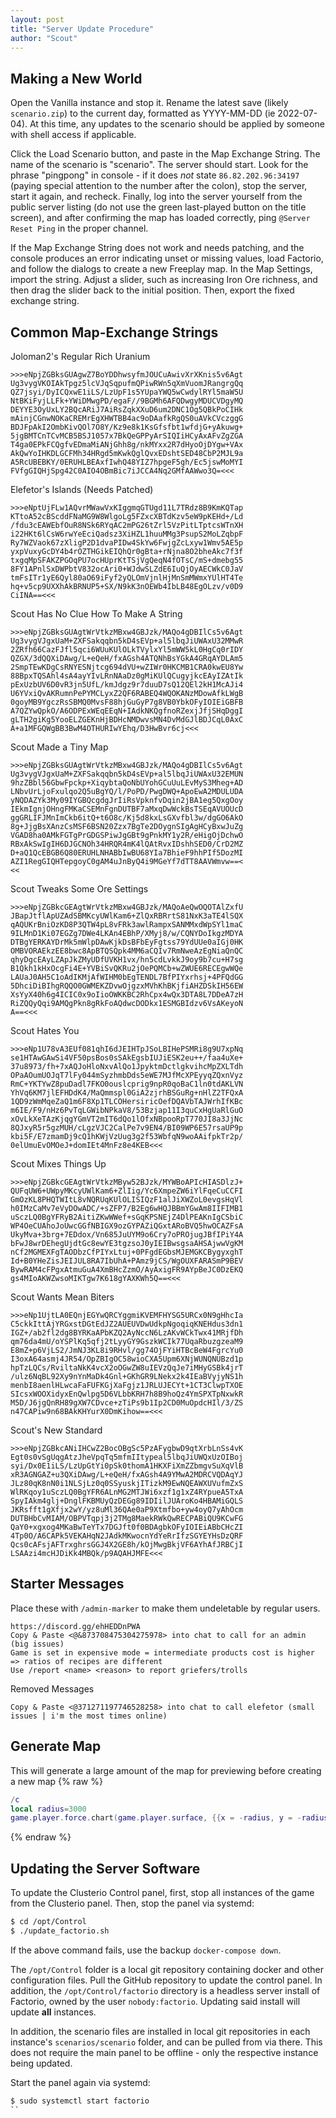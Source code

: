 ```yaml
---
layout: post
title: "Server Update Procedure"
author: "Scout"
---
```

## Making a New World
Open the Vanilla instance and stop it. Rename the latest save (likely `scenario.zip`) to the current day, formatted as YYYY-MM-DD (ie 2022-07-04). At this time, any updates to the scenario should be applied by someone with shell access if applicable.

Click the Load Scenario button, and paste in the Map Exchange String. The name of the scenario is "scenario". The server should start. Look for the phrase "pingpong" in console - if it does *not* state `86.82.202.96:34197` (paying special attention to the number after the colon), stop the server, start it again, and recheck. Finally, log into the server yourself from the public server listing (do not use the green last-played button on the title screen), and after confirming the map has loaded correctly, ping `@Server Reset Ping` in the proper channel.

If the Map Exchange String does not work and needs patching, and the console produces an error indicating unset or missing values, load Factorio, and follow the dialogs to create a new Freeplay map. In the Map Settings, import the string. Adjust a slider, such as increasing Iron Ore richness, and then drag the slider back to the initial position. Then, export the fixed exchange string.

## Common Map-Exchange Strings
Joloman2's Regular Rich Uranium
```
>>>eNpjZGBksGUAgwZ7BoYDDhwsyfmJOUCuAwivXrXKnis5v6Agt
Ug3vygVKOIAkTpgz5lcVJqSqpufmQPiwRWn5qXmVuomJRangrgQq
QZ7jsyi/DyICQxwE1iLS/LzUpF1s5YUpaYWQ5wCwdylRYl5maW5U
NtBKiFyjLLFk+YWiDMwgPD/egaF//9BGMh6AFQDwgyMDUCVDgyMQ
DEYYE3OyUxLY2BQcARiJ7AiRsZqkXXuD6um2DNC1Og5QBkPoCIHk
mAinjCGnwNOKaCREMrEgXHWTBB4ac9oDAafkRgQS0uAVkCVczggG
BDJFpAkI2OmbKivQOl7O8Y/Kz9e8k1KsGfsfbt1wfdjG+yAkuwg+
5jgBMTCnTCvMCB5BSJ1057x7BkQeGPPyArSIQIiHCyAxAFvZgZGA
T4ga0EPkFCQgfvEDmaMiANjGhh8g/nkMYxx2R7dHyoOjDYgw+VAx
AkQwYoIHKDLGCFMh34HRgd5mKwkQglQvxEDshtSED48CbP2MJL9a
A5RcUBEBKY/0ERUHLBEAxfIwhQ48YIZ7hpgeF5gh/Ec5jswMoMYI
FVfgGIQHjSpg42C0AIO4OBmBic7iJCCA4Nq2GMfAAWwo3Q=<<<
```

Elefetor's Islands (Needs Patched)
```
>>>eNptUjFLw1AQvrMWawVxKIggmqGTUgd11L7TRdz8B9KmKQTap
KTtoA52cBScddFNaMG9W8WlgoLg5FZxcXBTdKzv5eW9pKEHd+/Ld
/fdu3cEAWEbfOuR8NSk6RYqAC2mPG26tZrl5VzPitLTptcsWTnXH
i22HKt6lCsW6rwYeEciQadsz3XiHZL1huuMMg3PsupS2MoLZqbpF
Ry7WZVaok67zXligP2D1dvaPIDw4SkYw6FwjgZcLxyw1Wmv5AE5p
yxpVuxyGcDY4b4rOZTHGikEIQhQr0gBta+rNjna8O2bheAkc7f3f
txgqMpSFAKZPGOqPU7ocHUprKtTSjVgQeqN4fOTsC/mS+dmebg55
8FY1APnlSxDWPbtV832ocAri0+WJdwSLZdE6IuQjOyAECWkC0JaV
tmFsITr1yE6Qyl80aO69iFyf2yQLOmVjnlHjMnSmMWmxYUlHT4Te
hq+v5cp9UXXhAkBRNUP5+SX/N9kK3nOEWb4IbLB48EgOLzv/v0D9
CiINA==<<<
```

Scout Has No Clue How To Make A String
```
>>>eNpjZGBksGUAgtWrVtkzMBxw4GBJzk/MAQo4gDBIlCs5v6Agt
Ug3vygVJgxUaM+ZXFSakqqbn5kD4sEVp+al5lbqJiUWAxU32MMwR
2ZRfh66CazFJfl5qci6WUuKUlOLkTVylxYl5mWW5kL0HgCq0rIDY
QZGX/3dQQXiDAwg/L+eQeH/fxAGsh4ATQNhBsYGkA4GRqAYDLAm5
2SmpTEwKDgCsRNYESNjtcg694dVU+wZIWr0HKCMB1CRA0kwEU8Yw
88BpxTQSAhl4sA4ayYIvLRnNAaDz0gMiKUlQCugyjkcEAyIZAtIk
pExUzbUV6D0vR3jn5UfL/kmJdgz9r7duuD7sQ12QEl2kH1McAJi4
U6YVxiQvAKRumnPePYMCLyxZ2QF6RABEQ4WQOKANzMDowAfkLWgB
0goyMB9YgczRsSBMQ0MvsF88hjGuGyP7g8VB0YbkOFyIOIEiGBFB
A7QZYwQpkO/A6ODPExWEqEEqN+IAdkNKQgfnoRZexjJfjSHqDggI
gLTH2giKg5YooELZGEKnHjBDHcNMDwvsMN4DvMdGJlBDJCqL0AxC
A+a1MFGQWgBB3BwM4OTHURIwYEhq/D3HwBvr6cj<<<
```

Scout Made a Tiny Map
```
>>>eNpjZGBksGUAgtWrVtkzMBxw4GBJzk/MAQo4gDBIlCs5v6Agt
Ug3vygVJgxUaM+ZXFSakqqbn5kD4sEVp+al5lbqJiUWAxU32EMUN
9hzZBbl56GbwFpckp+XiqybtaQoNbUYohGCuUuLEvMyS3Mheg+AD
LNbvUrLjoFxulqo2Q5uBgYQ/l/PoPD/PwgDWQ+ApoEwA2MDULUDA
yNQDAZYk3My09IYGBQcgdgJrIiRsVpknfvDqin2jBA1eg5QxgOoy
IEkmIgnjOHngFMKaCSEMnFgnDUTBF7aMxqDwWckBsTSEqAVUOUcD
ggGRLIFJMnImCkb6itQ+t6O8c/Kj5d8kxLsGXvfbl3w/dgGO6AkO
8g+JjgBsXAnzCsMSF6BSN20Zzx7BgTe2DOygnSIgAgHCyBxwJuZg
VGAD8ha0AMkFGTgPrGDGSPiwJgGBt9gPnkMY1y2R/eHigOjDchwO
RBxAkSwIgIH6DJGCNOh34HRQR4mK4lQAtRvxIDshhSED0/CrD2MZ
D+aQ1QcEBGB6Q80ERUHLNHABbIwBU68YIa7BhieF9hhPIf5DozMI
AZI1RegGIQHTepgoyC0gAM4uJnByQ4i9MGeYf7dTT8AAVWmvw==<
<<
```

Scout Tweaks Some Ore Settings
```
>>>eNpjZGBkcGEAgtWrVtkzMBxw4GBJzk/MAQoAeQwOQOTAlZxfU
JBapJtflApUZAdSBMKcyUWlKam6+ZlQxRBRrtS81NxK3aTE4lSQX
qAQUKrBniOzKD8P3QTW4pL8vFRk3awlRampxSANMMxdWpSYl1maC
9ILMnD1Ki07EGZg7DWe4LKAn4EBhP/XMyj8/w/CQNYDoIkgzMDYA
DTBgYERKAYDrMk5mWlpDAwKjkDsBFbEyFgtss79YdUUe0aIGj0HK
OMBVORAEkzEE8bwc8ApBTQSQpk4MM6aCQIv7RmNweAzEgNiaQnQC
qhyDgcEAyLZApJkZMyUDfUVKH1vx/hn5cdLvkkJ9oy9b7cu+H7sg
B1Qkh1kHxOcgFi4E+YVBiSvQKRu2jOePQMCb+wZWUE6RECEgwWQe
LAUaJ0AH5C1oAdIKMjAfWIHM0bEgTENDL7BfPIYxrhsj+4PFQdGG
5DhciDiBIhgRQQO0GWMEKZDvwOjgzxMVhKhBKjfiAHZDSkIH56EW
XsYyX40h6g4ICIC0x9oIioOWKKBC2RhCpx4wQx3DTA8L7DDeA7zH
RiZQQyQqi9AMQgPkn8gRkFoAQdwcDODkx1ESMGBIdzv6VsAKeyoN
A==<<<
```

Scout Hates You
```
>>>eNp1U78vA3EUf081qhI6dJEIHTpJSoLBIHePSMRi8g9U7xpNq
se1HTAwGAwSi4VF50psBos0sSAkEgsbIUJiESK2eu++/faa4uXe+
37u8973/fh+7xAQJoHloNxvAlQo1JpyktmDctlgkvihcMpZXLTdh
OPaAOumUOJqT7lFy044mSyzhmbDds5eWE7MJfMcXPEyyqZQxnVyz
RmC+YKTYwZ8puDadl7FKO0ouslcprig9npR0qoBaC1ln0tdAKLVN
YhVq6KM7jlEFHDdK4/MaQmmspl0GiA2zjrhBSGuRg+nHlZ2TFQxA
1QD9zWmMqeZaQ1m6F8Xp1TLCOHersiricOefDQAVbTAJWrhIfKBc
m6IE/F9/nHz6PvTqLGWibNPkaV8/53Bzjap11I3quCxHgUaRlGuO
xOvLkXeTAzKjqgYGmVT2mIT6dQo1lOfxNBpooRpT770JI8a3JjNc
8QJxyR5r5gzMUH/cLgzVJC2CalPe7v9EN4/BI09WP6E57rsaUP9p
kbi5F/E7zmamDj9cQ1hKWjVzUug3g2f53WbfqN9woAAifpkTr2p/
0elUmuEvOMOeJ+domIEt4MnFz8e4KEB<<<
```
Scout Mixes Things Up
```
>>>eNpjZGBkcGEAgtWrVtkzMByw52BJzk/MYWBoAPIcHIASDlzJ+
QUFqUW6+UWpyMKcyUWlKam6+ZlIig/Yc6XmpeZW6iYlFqeCuCCFI
GmOzKL8PHQTWItL8vNQRUqKUlOLISIQzF1alJiXWZoL0evgsHqVl
h0IMzCaMv7eVyDOwADC/+sZFP7/B2Eg6wHQJBBmYGwAm8IIFIMB1
uSczLQ0BgYFRyB2AitiZKwWWef+sGqKPSNEjZ4DlPEAKnIgCSbiC
WP4OeCUAhoJoUwcGGfNBIGX9ozGYPAZiQGxtARoBVQ5hwOCAZFsA
UkyMva+3brg+7EDdox/Vn685JuUYM9o6Cry7oPROjugJBfIPiY4A
bFwJ8wrDEhegUjdtGc8ewYE3tgzsoJ0yIEIBwsgsaAHSAjwwVgKM
nCf2MGMEXFgTAODbzCfPIYxLtuj+0PFgdEGbsMJEMGKCBygyxghT
Id+B0YHeZisJEIJUL8RA7IbUhA+PAmz9jCS/WgOUXFARASmP9BEV
BywRAM4cFPgxAtmuGuA4XmBHcZzmO/AyAxigFR9AYpBeJC0DzEKQ
gs4MIoAKWZwsoMIKTgw7K618gYAXKWh5Q==<<<
```

Scout Wants Mean Biters
```
>>>eNp1UjtLA0EQnjEGYwQRCYggmiKVEMFHYSG5URCx0N9gHhcIa
C5ckkIttAjYRGxstDGtEdJZ2AUEUVDwUdkpNgoqiqKNEHdus3dn1
IGZ+/ab2fl2dg8BYRKaAPbKZQ2AyNccN6LzAKvWCkTwx41MRjfDh
qm76da4mU/oYSPlKq5qfj2tLyyGY9GszkWCIk77UqaRbuzgzeaM9
E8mZ+p6VjLS2/JmNJ3KL8i9RHvl/gg74OjFYiHTBcBeW4FgrcYu0
I3oxA64asmj4JR54/OpZBIgOC58wioCXA5Upm6XNjWUNQNUBzd1p
hpTzLQCs/RviltaNkK4vcX2oOGwZW8uIEVzQqJe7iMHyGSBk4jrT
/ulz6NqBL92Xy9nYnMaDk4Gnl+GKhGR9LNekx2k4IEaBVyjyNS1h
menbI8aenlHLwcaFaFUFKGjXaFgjz1JRLUJECYt+1CT3ClwpTXOE
SIcsxWOOXidyxEnQwlpg5D6VLbbKRH7h8B9hoQz4YmSPXTpNxwkR
M5D/J6jgQnRH89gXW7CDvce+zTiPs9b1Ip2CD0MuOpdcHIl/3/ZS
n47CAPiw9n68BAkKHYurX0DmKihow==<<<
```

Scout's New Standard
```
>>>eNpjZGBkcANiIHCwZ2BocOBgSc5PzAFygbwD9qtXrbLnSs4vK
Egt0s0vSgUqgAtzJheVpqTq5mfmIItypeal5lbqJiUWQxUzOIBoj
syi/Dx0E1iLS/LzUpGtYi0pSk0thomA1HKXFiXmZZbmgvSuXqVlB
xR3AGNGAZ+u3QXiDAwg/L+eQeH/fxAGsh4A9YMwA2MDRCVQDAqYJ
JLz80qK8nN0i1NLSjLz0q0SSyuskjITizkM9EwNQEAWXUVufmZxS
WlRKqoy1uSczLQ0BgYFR6ALnMG2MTJWi6xzf1g1xZ4RYpueA5TxA
SpyIAkm4glj+DnglFKBMUyQzDEGg89IDIilJUAroKo4HBAMiGQLS
JKRsfft1gXfjx2wY/yz8uMl36QAe0aP9Xtmfbo+yw4oyQ7yAhOcm
DUTBHbCvMIAM/OBPVTqpj3j2TMg8MaekRWkQwRECPABiQU9KCwFG
QaY0+xgxog4MKaBwTeYTx7DGJft0f0BDAgbkOFyIOIEiABbCHcZI
4Tp0O/A6CAPk5VEKAHqN2JAdkMKwocnYdYeRrIfzSGYEYHsDzQRF
Qcs0cAFsjAFTrxghrsGGJ4X2GE8h/kOjMwgBkjVF6AYhAfJRBCjI
LSAAzi4mcHJDiKk4MBQk/p9AQAHJMFE<<<
```

## Starter Messages
Place these with `/admin-marker` to make them undeletable by regular users.

```
https://discord.gg/ehHEDDnPWA
Copy & Paste <@&873708475304275978> into chat to call for an admin (big issues)
Game is set in expensive mode = intermediate products cost is higher => ratios of recipes are different
Use /report <name> <reason> to report griefers/trolls
```

Removed Messages
```
Copy & Paste <@371271197746528258> into chat to call elefetor (small issues | i'm the most times online)
```

## Generate Map
This will generate a large amount of the map for previewing before creating a new map
{% raw %}
```lua
/c
local radius=3000
game.player.force.chart(game.player.surface, {{x = -radius, y = -radius}, {x = radius, y = radius}})
```
{% endraw %}

## Updating the Server Software
To update the Clusterio Control panel, first, stop all instances of the game from the Clusterio panel. Then, stop the panel via systemd:
```bash
$ cd /opt/Control
$ ./update_factorio.sh
```

If the above command fails, use the backup `docker-compose down`.

The `/opt/Control` folder is a local git repository containing docker and other configuration files. Pull the GitHub repository to update the control panel. In addition, the `/opt/Control/factorio` directory is a headless server install of Factorio, owned by the user `nobody:factorio`. Updating said install will update **all** instances.

In addition, the scenario files are installed in local git repositories in each instance's `scenarios/scenario` folder, and can be pulled from via there. This does not require the main panel to be offline - only the respective instance being updated.

Start the panel again via systemd:
```bash
$ sudo systemctl start factorio
``
